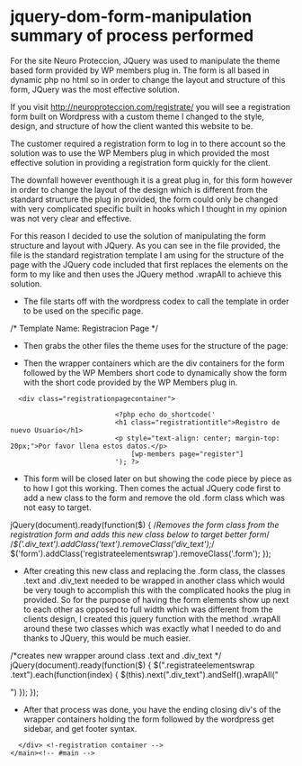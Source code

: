 # jquery-dom-form-manipulation summary of process performed

For the site Neuro Proteccion, JQuery was used to manipulate the theme based form provided by WP members plug in. The form is all based in dynamic php no html so in order to change the layout and structure of this form, JQuery was the most effective solution. 

If you visit http://neuroproteccion.com/registrate/ you will see a registration form built on Wordpress with a custom theme 
I changed to the style, design, and structure of how the client wanted this website to be. 

The customer required a registration form to log in to there account so the solution was to use the WP Members plug in which
provided the most effective solution in providing a registration form quickly for the client. 

The downfall however eventhough it is a great plug in, for this form however in order to change the layout of the design which is different from the standard structure the plug in provided, the form could only be changed with very complicated specific built in hooks which I thought in my opinion was not very clear and effective.

For this reason I decided to use the solution of manipulating the form structure and layout with JQuery. As you can see in the 
file provided, the file is the standard registration template I am using for the structure of the page with the JQuery code
included that first replaces the elements on the form to my like and then uses the JQuery method .wrapAll to achieve this
solution. 

- The file starts off with the wordpress codex to call the template in order to be used on the specific page. 

/*
Template Name: Registracion Page
*/


- Then grabs the other files the theme uses for the structure of the page: 

<?php 
if(of_get_option('enable_parallax') == 1 && is_front_page() && get_option( 'show_on_front' ) == 'page'){
	get_template_part('index','parallax');
}else{
?>

- Then the wrapper containers which are the div containers for the form followed by the WP Members short code to dynamically show the form with the short code provided by the WP Members plug in. 


<div class="mid-content clearfix">
	<div id="primary" class="content-area">
		<main id="main" class="site-main" role="main">


      <div class="registrationpagecontainer">
                                        
                              <?php echo do_shortcode('
                              <h1 class="registrationtitle">Registro de nuevo Usuario</h1>
                              <p style="text-align: center; margin-top: 20px;">Por favor llena estos datos.</p>                                                         
                                  [wp-members page="register"]
                              '); ?>


- This form will be closed later on but showing the code piece by piece as to how I got this working. Then comes the actual JQuery code first to add a new class to the form and remove the old .form class which was not easy to target. 

<!--Javascript below to change layout of dynamic form which is all generated in php not html through the plug in files. -->
 
 <!--<script type="text/javascript"> COMMENT OUT SCRIPT TAGS FOR READ ME FILE PURPOSES-->

 jQuery(document).ready(function($) {
                        /*Removes the form class from the registration form and adds this new class below to target better form*/                       
                            /*$('.div_text').addClass('text').removeClass('div_text');*/
                            $('form').addClass('registrateelementswrap').removeClass('.form'); 
                        }); 
                        
  - After creating this new class and replacing the .form class, the classes .text and .div_text needed to be wrapped in another class which would be very tough to accomplish this with the complicated hooks the plug in provided. So for the purpose of having the form elements show up next to each other as opposed to full width which was different from the clients design, I created this jquery function with the method .wrapAll around these two classes which was exactly what I needed to do and thanks to JQuery, this would be much easier. 
  
/*creates new wrapper around class .text and .div_text */                       
                         jQuery(document).ready(function($) {
                                    $(".registrateelementswrap .text").each(function(index) {
                                        $(this).next(".div_text").andSelf().wrapAll("<div class='registerseperator' />")
                                    });
                                });


- After that process was done, you have the ending closing div's of the wrapper containers holding the form followed by the wordpress get sidebar, and get footer syntax. 


<!--</script>-->


      </div> <!-registration container -->
    </main><!-- #main -->
  </div><!-- #primary -->

 <?php get_sidebar(); ?>

</div><!--Mid content clear fix -->

<?php } ?>

<?php get_footer(); ?>

                        
                        
                        
                        


